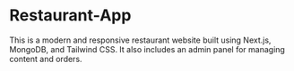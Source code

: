 # Restaurant-App
This is a modern and responsive restaurant website built using Next.js, MongoDB, and Tailwind CSS. It also includes an admin panel for managing content and orders.
